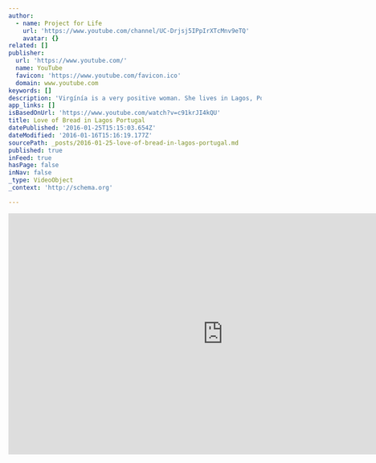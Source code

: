 ```yaml
---
author:
  - name: Project for Life
    url: 'https://www.youtube.com/channel/UC-Drjsj5IPpIrXTcMnv9eTQ'
    avatar: {}
related: []
publisher:
  url: 'https://www.youtube.com/'
  name: YouTube
  favicon: 'https://www.youtube.com/favicon.ico'
  domain: www.youtube.com
keywords: []
description: 'Virgínía is a very positive woman. She lives in Lagos, Portugal. It can be very hard to make a living in the south of Portugal, but Virgínía shows everything is possible, as long as you believe in yourself. When you see her cycling on her bike, it will put a smile on your face.'
app_links: []
isBasedOnUrl: 'https://www.youtube.com/watch?v=c91krJI4kQU'
title: Love of Bread in Lagos Portugal
datePublished: '2016-01-25T15:15:03.654Z'
dateModified: '2016-01-16T15:16:19.177Z'
sourcePath: _posts/2016-01-25-love-of-bread-in-lagos-portugal.md
published: true
inFeed: true
hasPage: false
inNav: false
_type: VideoObject
_context: 'http://schema.org'

---
```

<iframe src="https://cdn.embedly.com/widgets/media.html?src=https%3A%2F%2Fwww.youtube.com%2Fembed%2Fc91krJI4kQU%3Ffeature%3Doembed&amp;url=https%3A%2F%2Fwww.youtube.com%2Fwatch%3Fv%3Dc91krJI4kQU&amp;image=https%3A%2F%2Fi.ytimg.com%2Fvi%2Fc91krJI4kQU%2Fhqdefault.jpg&amp;key=b7d04c9b404c499eba89ee7072e1c4f7&amp;type=text%2Fhtml&amp;schema=youtube" width="854" height="480" scrolling="no" frameborder="0" allowfullscreen="allowfullscreen" style=""></iframe>